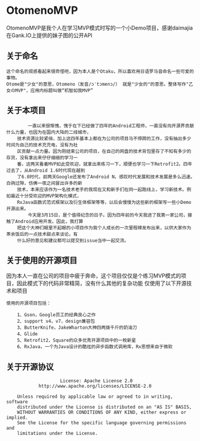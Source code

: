 # OtomenoMVP
OtomenoMVP是我个人在学习MVP模式时写的一个小Demo项目，感谢daimajia在Gank.IO上提供的妹子图的公开API

关于命名
----
	这个命名的观感看起来很奇怪吧，因为本人是个Otaku，所以喜欢用日语罗马音命名一些可爱的事物。
	Otome是"少女"的意思，Otomeno（发音/ɔˈtɔmenɔ/） 就是"少女的"的意思。整体写作"乙女のMVP"，应用内标题叫做“机智如我MVP”

关于本项目
----

	        一直以来很惭愧，愧于在下已经做了四年的Android工程师，一直没有向开源界贡献什么力量，也因为在国内大陆的二线城市，
	    技术资源比较紧俏，加上这四年基本上都在为公司的项目马不停蹄的工作，没有抽出多少时间为自己的技术充充电，没有为社
	    区贡献一点力量。因为刚结束公司的项目，在自己的网盘的技术背包里存了不知有多少的存货，没有拿出来仔仔细细的学习一
	    番，这两天看着MVP如此受欢迎，就拿出来练习一下，顺便也学习一下Retrofit2。四年过去了，从Android 1.6时代现在越到
	    了6.0时代，前两天Google还发布了Android N，感叹时代发展和技术发展是多么迅速。白驹过隙，仿佛一夜之间冒出许多的新
	    技术，本来应该作为一名技术老手的我现在又和新手们在同一起跑线上，学习新技术。例如最近十分受欢迎的MVP架构化模式，
	    RxJava函数式范式框架以及衍生体框架等等，以后会慢慢为这些新的框架写一些小Demo开源出来。
	        今天是3月15日，是个值得纪念的日子。因为四年前的今天我进了我第一家公司，接触了Android应用开发。因此，我打算
	    把这个大神们眼里不起眼的小项目作为我个人成长的一次里程碑发布出来，以供大家作为茶余饭后的一点技术甜点来谈论。有
	    什么好的意见和建议都可以提交到issue当中一起交流。

关于使用的开源项目
----
因为本人一直在公司的项目中疲于奔命，这个项目仅仅是个练习MVP模式的项目，因此模式下的代码非常精简，没有什么其他的复杂功能
仅使用了以下开源技术和项目

    使用的开源项目包括：

	    1、Gson，Google员工的经典良心之作
	    2、support v4，v7，design兼容包
	    3、ButterKnife，JakeWharton大神四两拨千斤的奶油刀
	    4、Glide
	    5、Retrofit2，Square的众多优秀开源项目中的一枚新星
        6、RxJava，一个为Java设计的酷炫的异步函数式调用库，Rx思想来自于微软
        
关于开源协议
----
	
						License: Apache License 2.0
 				http://www.apache.org/licenses/LICENSE-2.0

		Unless required by applicable law or agreed to in writing, software
		distributed under the License is distributed on an "AS IS" BASIS,
		WITHOUT WARRANTIES OR CONDITIONS OF ANY KIND, either express or implied.
		See the License for the specific language governing permissions and
		limitations under the License.

	

